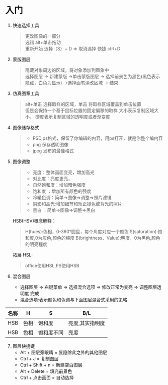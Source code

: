 # 入门

1. 快速选择工具
   > 更改图像的一部分   
   选错 alt+单击拖动   
   重新开始 选择（S）+ D => 取消选择 快捷 ctrl+D
2. 蒙版图层
   >隐藏对象周边的区域，将对象添加到图象中   
   选择图层 -> 新建蒙版 ->单击蒙版图层 -> 选择前景色为黑色(黑色表示隐藏，白色为显示) ->选择画笔涂改区域 -> 结束
3. 仿真图章工具
   > alt+单击 选择取样的区域，单击 将取样区域覆盖到单击位置  
   但是会保持一个基于鼠标位置的固定偏移的取样
   > 大小表示复制区域大小， 硬度表示复制区域的透明度或者渐变度   

4. 图像储存格式
   > + PSD,ps格式，保留了你编辑的内容，用ps打开，就是你整个编内容   
   > + png 保存透明图像
   > + jpeg 发布的最佳格式 
5. 图像调整
   > + 亮度：整体画面变亮，增加高光
   > + 对比度：亮度更亮，
   > + 自然饱和度：增加暗色强度
   > + 饱和度  ：增加所有颜色的强度
   > + 冷暖色调：简单->图像=>调整=>照片滤镜
   > + 阴影和高光:增加细节和矫正褪色或背光的照片
   > + 黑白 ：简单->图像=>调整=>黑白

   HSB(HSV)概念解释：   
   > H(hues):色相，0-360°圆盘，每个角度对应一个颜色
   > S(saturation):饱和度,0为灰色,颜色的纯度
   > B(brightness、Value):明度，0为黑色,颜色的明亮程度

   拓展 HSL:
   > office使用HSL,PS使用HSB
 6. 混合图层
    + 选择图层 => 右键菜单 => 选择混合选项 => 修改正常为变亮 => 调整图层透明度  完成
    + 混合选项:表示颜色和色调与下面图层混合式采用的策略

|名称     |H         |    S    |  B/L  |
|---------|--------- |---------|---------|
|HSB      |   色相    | 饱和度  |  亮度,其实指明度|
|HSB      |    色相   | 饱和度不同|   亮度     |


7. 图层快捷键  
   + Alt + 图层旁眼睛 =  显隐除此之外的其他图层
   + Ctrl + J = 复制图层
   + Ctrl + Shift + n = 新建空白图层
   + Alt + Delete = 填充前景色
   + Ctrl + 点击画面 = 自动选择